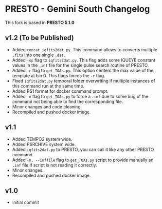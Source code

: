 # PRESTO - Gemini South Changelog 
This fork is based in **PRESTO 5.1.0**

## v1.2 (To be Published)
- Added `concat_iqfits2dat.py`. This command allows to converts multiple `.fits` into one single `.dat`.
- Added `-sp` flag to `iqfits2dat.py`. This flag adds some IQUEYE constant values in the `.inf` file for the single pulse search routine of PRESTO.
- Added `-c` flag to `get_TOAs.py`. This option centers the max value of the template at bin 0. This flags forces the `-r` flag.
- Fixed `iqfits2dat.py` temporal folder overwriting if multiple instances of this command run at the same time.
- Added PS1 format for docker command prompt.
- Added `-m` flag to `get_TOAs.py` to force a `.inf` due to some bug of the command not being able to find the corresponding file.
- Minor changes and code cleaning.
- Recompiled and pushed docker image.

## v1.1
- Added TEMPO2 system wide.
- Added PSRCHIVE system wide.
- Added `iqfits2dat.py` to PRESTO, you can call it like any other PRESTO command.
- Added `-m, --inffile` flag to `get_TOAs.py` script to provide manually an `.inf` file if script is not reading it correctly.
- Minor changes.
- Recompiled and pushed docker image.

## v1.0
- Initial commit